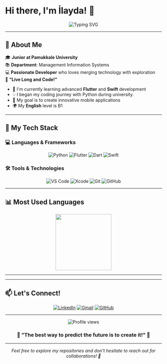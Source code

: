 # Hi there, I'm İlayda! 👋

<div align="center">
  <img src="https://readme-typing-svg.herokuapp.com?font=Fira+Code&pause=1000&color=36BCF7&width=435&lines=Welcome+to+My+GitHub+Universe!+🌌;Junior+at+Pamukkale+University+🎓;Flutter+%26+Swift+Developer+📱;Always+Learning+%26+Growing+🚀" alt="Typing SVG" />
</div>

---

## 🌟 About Me

🎓 **Junior at Pamukkale University**  
📚 **Department**: Management Information Systems  
💻 **Passionate Developer** who loves merging technology with exploration  
🖖 **"Live Long and Code!"**

- 🌱 I'm currently learning advanced **Flutter** and **Swift** development
- 💡 I began my coding journey with Python during university.
- 🎯 My goal is to create innovative mobile applications
- 🌍 My **English** level is B1

---

## 🚀 My Tech Stack

### 💻 Languages & Frameworks
<div align="center">
  
![Python](https://img.shields.io/badge/Python-3776AB?style=for-the-badge&logo=python&logoColor=white)
![Flutter](https://img.shields.io/badge/Flutter-02569B?style=for-the-badge&logo=flutter&logoColor=white)
![Dart](https://img.shields.io/badge/Dart-0175C2?style=for-the-badge&logo=dart&logoColor=white)
![Swift](https://img.shields.io/badge/Swift-FA7343?style=for-the-badge&logo=swift&logoColor=white)

</div>

### 🛠️ Tools & Technologies
<div align="center">

![VS Code](https://img.shields.io/badge/VS%20Code-007ACC?style=for-the-badge&logo=visual-studio-code&logoColor=white)
![Xcode](https://img.shields.io/badge/Xcode-147EFB?style=for-the-badge&logo=xcode&logoColor=white)
![Git](https://img.shields.io/badge/Git-F05032?style=for-the-badge&logo=git&logoColor=white)
![GitHub](https://img.shields.io/badge/GitHub-181717?style=for-the-badge&logo=github&logoColor=white)

</div>

---

## 📊 Most Used Languages

<div align="center">
  <img height="180em" src="https://github-readme-stats.vercel.app/api/top-langs/?username=IlaydaOzmen&layout=compact&theme=tokyonight"/>
</div>

---


---

## 📫 Let's Connect!

<div align="center">

[![LinkedIn](https://img.shields.io/badge/LinkedIn-0077B5?style=for-the-badge&logo=linkedin&logoColor=white)](https://www.linkedin.com/in/ilaydaozmenn/)
[![Gmail](https://img.shields.io/badge/Gmail-D14836?style=for-the-badge&logo=gmail&logoColor=white)](mailto:iilaydaozmen1@gmail.com)
[![GitHub](https://img.shields.io/badge/GitHub-100000?style=for-the-badge&logo=github&logoColor=white)](https://github.com/IlaydaOzmen)

</div>

---

<div align="center">
  <img src="https://komarev.com/ghpvc/?username=IlaydaOzmen&color=blueviolet&style=flat-square&label=Profile+Views" alt="Profile views" />
</div>

<div align="center">
  
### 🌟 "The best way to predict the future is to create it!" 🌟

</div>

---

<div align="center">
  <i>Feel free to explore my repositories and don't hesitate to reach out for collaborations! 🤝</i>
</div>
